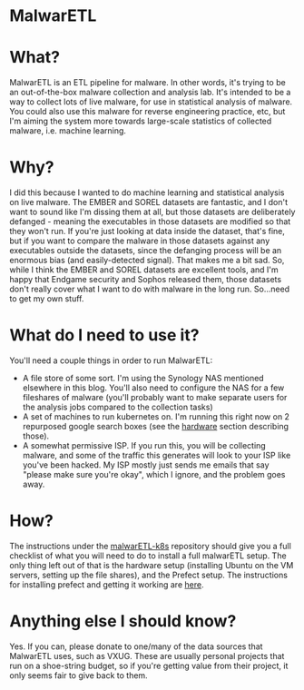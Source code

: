 # MalwarETL

# What?

MalwarETL is an ETL pipeline for malware. In other words, it's trying to be an out-of-the-box malware collection and
analysis lab. It's intended to be a way to collect lots of live malware, for use in statistical analysis of malware.
You could also use this malware for reverse engineering practice, etc, but I'm aiming the system more towards large-scale
statistics of collected malware, i.e. machine learning.

# Why?

I did this because I wanted to do machine learning and statistical analysis on live malware. The EMBER and SOREL 
datasets are fantastic, and I don't want to sound like I'm dissing them at all, but those datasets are deliberately
defanged - meaning the executables in those datasets are modified so that they won't run. If you're just looking at 
data inside the dataset, that's fine, but if you want to compare the malware in those datasets against any executables 
outside the datasets, since the defanging process will be an enormous bias (and easily-detected signal). That makes me 
a bit sad. So, while I think the EMBER and SOREL datasets are excellent tools, and I'm happy that Endgame security and 
Sophos released them, those datasets don't really cover what I want to do with malware in the long run. So...need to 
get my own stuff.

# What do I need to use it?

You'll need a couple things in order to run MalwarETL:
 * A file store of some sort. I'm using the Synology NAS mentioned elsewhere in this blog. You'll also need to configure
the NAS for a few fileshares of malware (you'll probably want to make separate users for the analysis jobs compared to
the collection tasks)
 * A set of machines to run kubernetes on. I'm running this right now on 2 repurposed google search boxes (see the 
[hardware](/lab/hardware.md) section describing those). 
 * A somewhat permissive ISP. If you run this, you will be collecting malware, and some of the traffic this generates 
will look to your ISP like you've been hacked. My ISP mostly just sends me emails that say "please make sure you're
okay", which I ignore, and the problem goes away.

# How?

The instructions under the [malwarETL-k8s](https://github.com/g-clef/malwarETL-k8s) repository should give you a full
checklist of what you will need to do to install a full malwarETL setup. The only thing left out of that is the 
hardware setup (installing Ubuntu on the VM servers, setting up the file shares), and the Prefect setup. The instructions 
for installing prefect and getting it working are [here](https://github.com/g-clef/malwarETL-prefect). 

# Anything else I should know?

Yes. If you can, please donate to one/many of the data sources that MalwarETL uses, such as VXUG. These are usually 
personal projects that run on a shoe-string budget, so if you're getting value from their project, it only seems fair
to give back to them.
